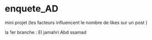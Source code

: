 # enquete_AD
mini projet (les facteurs influencent le nombre de likes sur un post )

la 1er branche : El jamahri Abd ssamad
